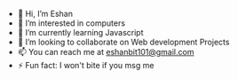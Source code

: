 - 👋 Hi, I’m Eshan
- 👀 I’m interested in computers
- 🌱 I’m currently learning Javascript
- 💞️ I’m looking to collaborate on Web development Projects
- 📫 You can reach me at eshanbit101@gmail.com
- ⚡ Fun fact: I won't bite if you msg me 

<!---
eshan101/eshan101 is a ✨ special ✨ repository because its `README.md` (this file) appears on your GitHub profile.
You can click the Preview link to take a look at your changes.
--->
